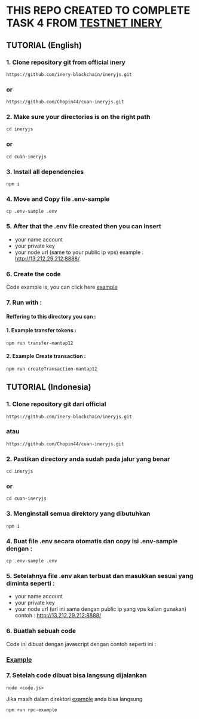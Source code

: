 # THIS REPO CREATED TO COMPLETE TASK 4 FROM [TESTNET INERY](https://testnet.inery.io/dashboard/)

## TUTORIAL (English)

### 1. Clone repository git from official inery

```
https://github.com/inery-blockchain/ineryjs.git
```

### or

```
https://github.com/Chopin44/cuan-ineryjs.git
```

### 2. Make sure your directories is on the right path

```
cd ineryjs
```

### or

```
cd cuan-ineryjs
```

### 3. Install all dependencies

```
npm i
```

### 4. Move and Copy file .env-sample

```
cp .env-sample .env
```

### 5. After that the .env file created then you can insert

- your name account
- your private key
- your node url (same to your public ip vps)
  example : http://13.212.29.212:8888/

### 6. Create the code

Code example is, you can click here [example](https://github.com/Chopin44/cuan-ineryjs/blob/master/example/json-rpc.mjs)

### 7. Run with :

#### Reffering to this directory you can :

#### 1. Example transfer tokens :

`npm run transfer-mantap12`

#### 2. Example Create transaction :

`npm run createTransaction-mantap12`

## TUTORIAL (Indonesia)

### 1. Clone repository git dari official

```
https://github.com/inery-blockchain/ineryjs.git
```

### atau

```
https://github.com/Chopin44/cuan-ineryjs.git
```

### 2. Pastikan directory anda sudah pada jalur yang benar

```
cd ineryjs
```

### or

```
cd cuan-ineryjs
```

### 3. Menginstall semua direktory yang dibutuhkan

```
npm i
```

### 4. Buat file .env secara otomatis dan copy isi .env-sample dengan :

```
cp .env-sample .env
```

### 5. Setelahnya file .env akan terbuat dan masukkan sesuai yang diminta seperti :

- your name account
- your private key
- your node url (url ini sama dengan public ip yang vps kalian gunakan)
  contoh : http://13.212.29.212:8888/

### 6. Buatlah sebuah code

Code ini dibuat dengan javascript dengan contoh seperti ini :

### [Example](https://github.com/Chopin44/cuan-ineryjs/blob/master/example/json-rpc.mjs)

### 7. Setelah code dibuat bisa langsung dijalankan

```
node <code.js>
```

Jika masih dalam direktori [example](https://github.com/Chopin44/cuan-ineryjs/blob/master/example/json-rpc.mjs) anda bisa langsung

```
npm run rpc-example
```
